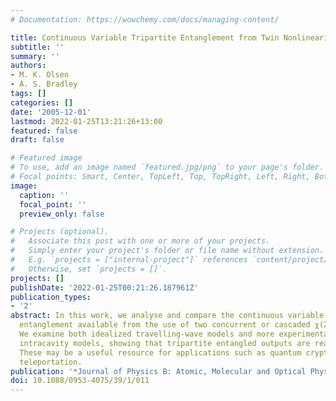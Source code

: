 ```yaml
---
# Documentation: https://wowchemy.com/docs/managing-content/

title: Continuous Variable Tripartite Entanglement from Twin Nonlinearities
subtitle: ''
summary: ''
authors:
- M. K. Olsen
- A. S. Bradley
tags: []
categories: []
date: '2005-12-01'
lastmod: 2022-01-25T13:21:26+13:00
featured: false
draft: false

# Featured image
# To use, add an image named `featured.jpg/png` to your page's folder.
# Focal points: Smart, Center, TopLeft, Top, TopRight, Left, Right, BottomLeft, Bottom, BottomRight.
image:
  caption: ''
  focal_point: ''
  preview_only: false

# Projects (optional).
#   Associate this post with one or more of your projects.
#   Simply enter your project's folder or file name without extension.
#   E.g. `projects = ["internal-project"]` references `content/project/deep-learning/index.md`.
#   Otherwise, set `projects = []`.
projects: []
publishDate: '2022-01-25T00:21:26.187961Z'
publication_types:
- '2'
abstract: In this work, we analyse and compare the continuous variable tripartite
  entanglement available from the use of two concurrent or cascaded χ(2) nonlinearities.
  We examine both idealized travelling-wave models and more experimentally realistic
  intracavity models, showing that tripartite entangled outputs are readily producible.
  These may be a useful resource for applications such as quantum cryptography and
  teleportation.
publication: '*Journal of Physics B: Atomic, Molecular and Optical Physics*'
doi: 10.1088/0953-4075/39/1/011
---
```

